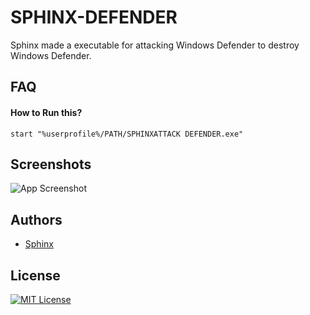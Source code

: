 
# SPHINX-DEFENDER

Sphinx made a executable for attacking Windows Defender to destroy Windows Defender.


## FAQ

#### How to Run this?


```
start "%userprofile%/PATH/SPHINXATTACK DEFENDER.exe"
```



## Screenshots

![App Screenshot](https://via.placeholder.com/468x300?text=App+Screenshot+Here)


## Authors

- [Sphinx](https://www.github.com/LOLsphinx)

## License

[![MIT License](https://img.shields.io/badge/License-MIT-green.svg)](https://github.com/LOLsphinx/SPHINX-DEFENDER/blob/main/LICENSE)
